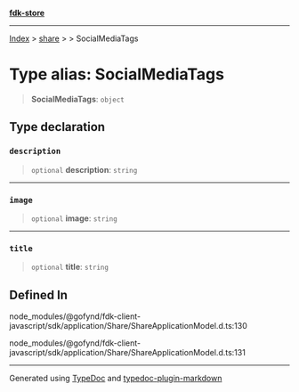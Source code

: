 [**fdk-store**](../../../README.md)
***

[Index](../../../API.md) > [share](../../README.md) > [<internal>](../README.md) > SocialMediaTags

# Type alias: SocialMediaTags

> **SocialMediaTags**: `object`

## Type declaration

### `description`

> `optional` **description**: `string`

***

### `image`

> `optional` **image**: `string`

***

### `title`

> `optional` **title**: `string`

## Defined In

node\_modules/@gofynd/fdk-client-javascript/sdk/application/Share/ShareApplicationModel.d.ts:130

node\_modules/@gofynd/fdk-client-javascript/sdk/application/Share/ShareApplicationModel.d.ts:131

***
Generated using [TypeDoc](https://typedoc.org/) and [typedoc-plugin-markdown](https://www.npmjs.com/package/typedoc-plugin-markdown)
